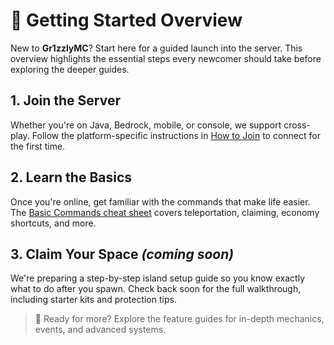 # 🚀 Getting Started Overview

New to **Gr1zzlyMC**? Start here for a guided launch into the server. This overview highlights the essential steps every newcomer should take before exploring the deeper guides.

## 1. Join the Server
Whether you're on Java, Bedrock, mobile, or console, we support cross-play. Follow the platform-specific instructions in [How to Join](getting-started/how-to-join.md) to connect for the first time.

## 2. Learn the Basics
Once you're online, get familiar with the commands that make life easier. The [Basic Commands cheat sheet](getting-started/basic-commands.md) covers teleportation, claiming, economy shortcuts, and more.

## 3. Claim Your Space *(coming soon)*
We're preparing a step-by-step island setup guide so you know exactly what to do after you spawn. Check back soon for the full walkthrough, including starter kits and protection tips.

> 🎯 Ready for more? Explore the feature guides for in-depth mechanics, events, and advanced systems.
